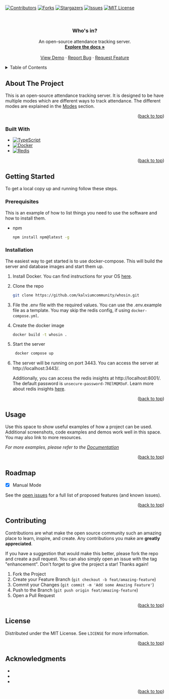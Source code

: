 <!-- Improved compatibility of back to top link: See: https://github.com/othneildrew/Best-README-Template/pull/73 -->
<a name="readme-top"></a>
<!--
*** Thanks for checking out the Best-README-Template. If you have a suggestion
*** that would make this better, please fork the repo and create a pull request
*** or simply open an issue with the tag "enhancement".
*** Don't forget to give the project a star!
*** Thanks again! Now go create something AMAZING! :D
-->



<!-- PROJECT SHIELDS -->
<!--
*** I'm using markdown "reference style" links for readability.
*** Reference links are enclosed in brackets [ ] instead of parentheses ( ).
*** See the bottom of this document for the declaration of the reference variables
*** for contributors-url, forks-url, etc. This is an optional, concise syntax you may use.
*** https://www.markdownguide.org/basic-syntax/#reference-style-links
-->
[![Contributors][contributors-shield]][contributors-url]
[![Forks][forks-shield]][forks-url]
[![Stargazers][stars-shield]][stars-url]
[![Issues][issues-shield]][issues-url]
[![MIT License][license-shield]][license-url]



<!-- PROJECT LOGO -->
<br />
<div align="center">

<h3 align="center">Who's in?</h3>

  <p align="center">
    An open-source attendance tracking server.
    <br />
    <a href="https://github.com/kalviumcommunity/whosin"><strong>Explore the docs »</strong></a>
    <br />
    <br />
    <a href="https://github.com/kalviumcommunity/whosin">View Demo</a>
    ·
    <a href="https://github.com/kalviumcommunity/whosin/issues">Report Bug</a>
    ·
    <a href="https://github.com/kalviumcommunity/whosin/issues">Request Feature</a>
  </p>
</div>



<!-- TABLE OF CONTENTS -->
<details>
  <summary>Table of Contents</summary>
  <ol>
    <li>
      <a href="#about-the-project">About The Project</a>
      <ul>
        <li><a href="#built-with">Built With</a></li>
      </ul>
    </li>
    <li>
      <a href="#getting-started">Getting Started</a>
      <ul>
        <li><a href="#prerequisites">Prerequisites</a></li>
        <li><a href="#installation">Installation</a></li>
      </ul>
    </li>
    <li><a href="#usage">Usage</a></li>
    <li><a href="#roadmap">Roadmap</a></li>
    <li><a href="#contributing">Contributing</a></li>
    <li><a href="#license">License</a></li>
    <li><a href="#acknowledgments">Acknowledgments</a></li>
  </ol>
</details>



<!-- ABOUT THE PROJECT -->
## About The Project

This is an open-source attendance tracking server. It is designed to be have multiple modes which are different ways to track attendance. The different modes are explained in the [Modes](#modes) section.

<p align="right">(<a href="#readme-top">back to top</a>)</p>



### Built With

* [![TypeScript][Typescript]][Typescript-url]
* [![Docker][Docker]][Docker-url]
* [![Redis][Redis]][Redis-url]


<p align="right">(<a href="#readme-top">back to top</a>)</p>



<!-- GETTING STARTED -->
## Getting Started

To get a local copy up and running follow these steps.

### Prerequisites

This is an example of how to list things you need to use the software and how to install them.
* npm

  ```sh
  npm install npm@latest -g
  ```

### Installation

The easiest way to get started is to use docker-compose. This will build the server and database images and start them up.

1. Install Docker. You can find instructions for your OS [here](https://docs.docker.com/get-docker/).

2. Clone the repo
   ```sh
   git clone https://github.com/kalviumcommunity/whosin.git
   ```

3. File the .env file with the required values. You can use the .env.example file as a template. You may skip the redis config, if using `docker-compose.yml`.

4. Create the docker image
   ```sh
   docker build -t whosin .
   ```

5. Start the server
   ```sh
    docker compose up
    ```

5. The server will be running on port 3443. You can access the server at http://localhost:3443/.
  
   Additionally, you can access the redis insights at http://localhost:8001/. The default password is `unsecure-password-7RElMQM3oF`. Learn more about redis insights [here](https://redislabs.com/redis-enterprise/redis-insight/).

<p align="right">(<a href="#readme-top">back to top</a>)</p>



<!-- USAGE EXAMPLES -->
## Usage

Use this space to show useful examples of how a project can be used. Additional screenshots, code examples and demos work well in this space. You may also link to more resources.

_For more examples, please refer to the [Documentation](https://example.com)_

<p align="right">(<a href="#readme-top">back to top</a>)</p>



<!-- ROADMAP -->
## Roadmap

- [x] Manual Mode


See the [open issues](https://github.com/kalviumcommunity/whosin/issues) for a full list of proposed features (and known issues).

<p align="right">(<a href="#readme-top">back to top</a>)</p>



<!-- CONTRIBUTING -->
## Contributing

Contributions are what make the open source community such an amazing place to learn, inspire, and create. Any contributions you make are **greatly appreciated**.

If you have a suggestion that would make this better, please fork the repo and create a pull request. You can also simply open an issue with the tag "enhancement".
Don't forget to give the project a star! Thanks again!

1. Fork the Project
2. Create your Feature Branch (`git checkout -b feat/amazing-feature`)
3. Commit your Changes (`git commit -m 'Add some Amazing Feature'`)
4. Push to the Branch (`git push origin feat/amazing-feature`)
5. Open a Pull Request

<p align="right">(<a href="#readme-top">back to top</a>)</p>



<!-- LICENSE -->
## License

Distributed under the MIT License. See `LICENSE` for more information.

<p align="right">(<a href="#readme-top">back to top</a>)</p>


<!-- ACKNOWLEDGMENTS -->
## Acknowledgments

* []()
* []()
* []()

<p align="right">(<a href="#readme-top">back to top</a>)</p>



<!-- MARKDOWN LINKS & IMAGES -->
<!-- https://www.markdownguide.org/basic-syntax/#reference-style-links -->
[contributors-shield]: https://img.shields.io/github/contributors/kalviumcommunity/whosin.svg?style=for-the-badge
[contributors-url]: https://github.com/kalviumcommunity/whosin/graphs/contributors
[forks-shield]: https://img.shields.io/github/forks/kalviumcommunity/whosin.svg?style=for-the-badge
[forks-url]: https://github.com/kalviumcommunity/whosin/network/members
[stars-shield]: https://img.shields.io/github/stars/kalviumcommunity/whosin.svg?style=for-the-badge
[stars-url]: https://github.com/kalviumcommunity/whosin/stargazers
[issues-shield]: https://img.shields.io/github/issues/kalviumcommunity/whosin.svg?style=for-the-badge
[issues-url]: https://github.com/kalviumcommunity/whosin/issues
[license-shield]: https://img.shields.io/github/license/kalviumcommunity/whosin.svg?style=for-the-badge
[license-url]: https://github.com/kalviumcommunity/whosin/blob/master/LICENSE
[product-screenshot]: images/screenshot.png
[Typescript-url]: https://www.typescriptlang.org/
[Typescript]: https://img.shields.io/badge/-TypeScript-3178c6?style=flat-square&logo=typescript&logoColor=white
[Docker-url]: https://www.docker.com/
[Docker]: https://img.shields.io/badge/-Docker-2496ed?style=flat-square&logo=docker&logoColor=white
[Redis-url]: https://redis.io/
[Redis]: https://img.shields.io/badge/-Redis-dc382d?style=flat-square&logo=redis&logoColor=white
